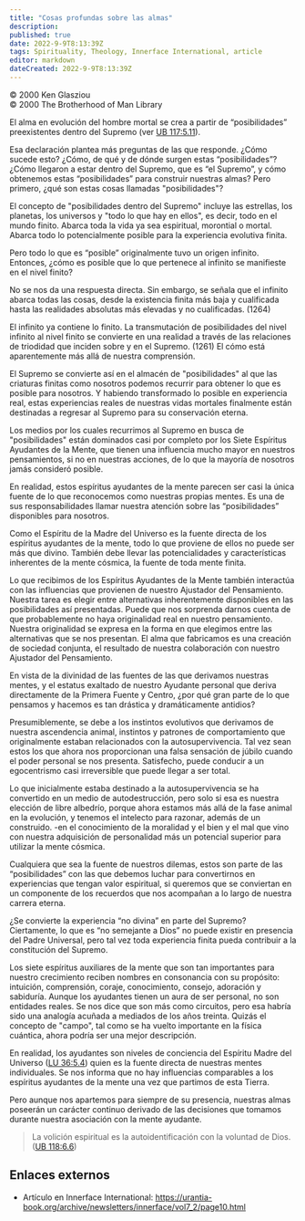 ```yaml
---
title: "Cosas profundas sobre las almas"
description: 
published: true
date: 2022-9-9T8:13:39Z
tags: Spirituality, Theology, Innerface International, article
editor: markdown
dateCreated: 2022-9-9T8:13:39Z
---
```


<p class="v-card v-sheet theme--light grey lighten-3 px-2">© 2000 Ken Glasziou<br>© 2000 The Brotherhood of Man Library</p>

El alma en evolución del hombre mortal se crea a partir de “posibilidades” preexistentes dentro del Supremo (ver [UB 117:5.11](/en/The_Urantia_Book/117#p5_11)).

Esa declaración plantea más preguntas de las que responde. ¿Cómo sucede esto? ¿Cómo, de qué y de dónde surgen estas “posibilidades”? ¿Cómo llegaron a estar dentro del Supremo, que es “el Supremo”, y cómo obtenemos estas “posibilidades” para construir nuestras almas? Pero primero, ¿qué son estas cosas llamadas "posibilidades"?

El concepto de "posibilidades dentro del Supremo" incluye las estrellas, los planetas, los universos y "todo lo que hay en ellos", es decir, todo en el mundo finito. Abarca toda la vida ya sea espiritual, morontial o mortal. Abarca todo lo potencialmente posible para la experiencia evolutiva finita.

Pero todo lo que es “posible” originalmente tuvo un origen infinito. Entonces, ¿cómo es posible que lo que pertenece al infinito se manifieste en el nivel finito?

No se nos da una respuesta directa. Sin embargo, se señala que el infinito abarca todas las cosas, desde la existencia finita más baja y cualificada hasta las realidades absolutas más elevadas y no cualificadas. (1264)

El infinito ya contiene lo finito. La transmutación de posibilidades del nivel infinito al nivel finito se convierte en una realidad a través de las relaciones de triodidad que inciden sobre y en el Supremo. (1261) El cómo está aparentemente más allá de nuestra comprensión.

El Supremo se convierte así en el almacén de "posibilidades" al que las criaturas finitas como nosotros podemos recurrir para obtener lo que es posible para nosotros. Y habiendo transformado lo posible en experiencia real, estas experiencias reales de nuestras vidas mortales finalmente están destinadas a regresar al Supremo para su conservación eterna.

Los medios por los cuales recurrimos al Supremo en busca de "posibilidades" están dominados casi por completo por los Siete Espíritus Ayudantes de la Mente, que tienen una influencia mucho mayor en nuestros pensamientos, si no en nuestras acciones, de lo que la mayoría de nosotros jamás consideró posible.

En realidad, estos espíritus ayudantes de la mente parecen ser casi la única fuente de lo que reconocemos como nuestras propias mentes. Es una de sus responsabilidades llamar nuestra atención sobre las “posibilidades” disponibles para nosotros.

Como el Espíritu de la Madre del Universo es la fuente directa de los espíritus ayudantes de la mente, todo lo que proviene de ellos no puede ser más que divino. También debe llevar las potencialidades y características inherentes de la mente cósmica, la fuente de toda mente finita.

Lo que recibimos de los Espíritus Ayudantes de la Mente también interactúa con las influencias que provienen de nuestro Ajustador del Pensamiento. Nuestra tarea es elegir entre alternativas inherentemente disponibles en las posibilidades así presentadas. Puede que nos sorprenda darnos cuenta de que probablemente no haya originalidad real en nuestro pensamiento. Nuestra originalidad se expresa en la forma en que elegimos entre las alternativas que se nos presentan. El alma que fabricamos es una creación de sociedad conjunta, el resultado de nuestra colaboración con nuestro Ajustador del Pensamiento.

En vista de la divinidad de las fuentes de las que derivamos nuestras mentes, y el estatus exaltado de nuestro Ayudante personal que deriva directamente de la Primera Fuente y Centro, ¿por qué gran parte de lo que pensamos y hacemos es tan drástica y dramáticamente antidios?

Presumiblemente, se debe a los instintos evolutivos que derivamos de nuestra ascendencia animal, instintos y patrones de comportamiento que originalmente estaban relacionados con la autosupervivencia. Tal vez sean estos los que ahora nos proporcionan una falsa sensación de júbilo cuando el poder personal se nos presenta. Satisfecho, puede conducir a un egocentrismo casi irreversible que puede llegar a ser total.

Lo que inicialmente estaba destinado a la autosupervivencia se ha convertido en un medio de autodestrucción, pero solo si esa es nuestra elección de libre albedrío, porque ahora estamos más allá de la fase animal en la evolución, y tenemos el intelecto para razonar, además de un construido. -en el conocimiento de la moralidad y el bien y el mal que vino con nuestra adquisición de personalidad más un potencial superior para utilizar la mente cósmica.

Cualquiera que sea la fuente de nuestros dilemas, estos son parte de las “posibilidades” con las que debemos luchar para convertirnos en experiencias que tengan valor espiritual, si queremos que se conviertan en un componente de los recuerdos que nos acompañan a lo largo de nuestra carrera eterna.

¿Se convierte la experiencia “no divina” en parte del Supremo? Ciertamente, lo que es “no semejante a Dios” no puede existir en presencia del Padre Universal, pero tal vez toda experiencia finita pueda contribuir a la constitución del Supremo.

Los siete espíritus auxiliares de la mente que son tan importantes para nuestro crecimiento reciben nombres en consonancia con su propósito: intuición, comprensión, coraje, conocimiento, consejo, adoración y sabiduría. Aunque los ayudantes tienen un aura de ser personal, no son entidades reales. Se nos dice que son más como circuitos, pero esa habría sido una analogía acuñada a mediados de los años treinta. Quizás el concepto de "campo", tal como se ha vuelto importante en la física cuántica, ahora podría ser una mejor descripción.

En realidad, los ayudantes son niveles de conciencia del Espíritu Madre del Universo ([LU 36:5.4](/es/The_Urantia_Book/36#p5_4)) quien es la fuente directa de nuestras mentes individuales. Se nos informa que no hay influencias comparables a los espíritus ayudantes de la mente una vez que partimos de esta Tierra.

Pero aunque nos apartemos para siempre de su presencia, nuestras almas poseerán un carácter continuo derivado de las decisiones que tomamos durante nuestra asociación con la mente ayudante.

> La volición espiritual es la autoidentificación con la voluntad de Dios. ([UB 118:6.6](/es/El_Libro_de_Urantia/118#p6_6))

## Enlaces externos

- Artículo en Innerface International: https://urantia-book.org/archive/newsletters/innerface/vol7_2/page10.html



